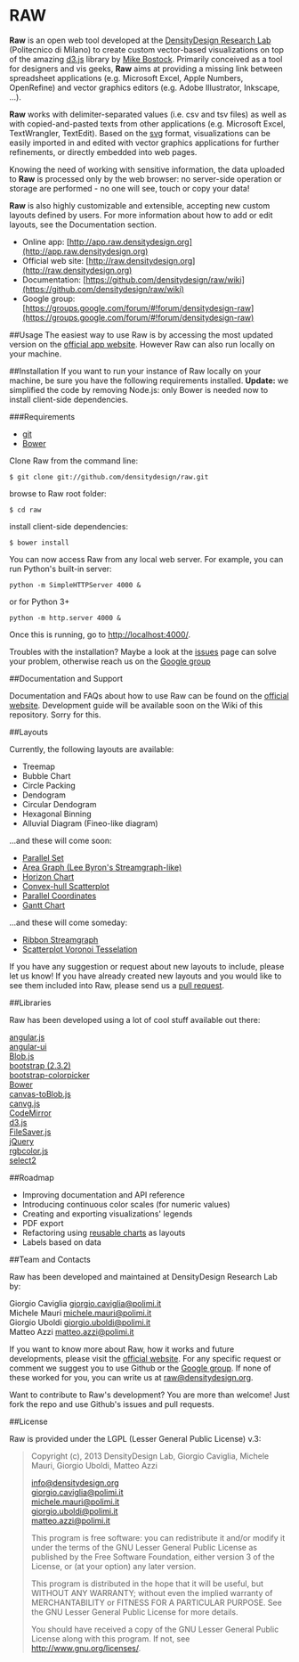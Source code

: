 # RAW

**Raw** is an open web tool developed at the [DensityDesign Research Lab](http://www.densitydesign.org) (Politecnico di Milano) to create custom vector-based visualizations on top of the amazing [d3.js](https://github.com/mbostock/d3) library by [Mike Bostock](http://bost.ocks.org/mike/).
Primarily conceived as a tool for designers and vis geeks, **Raw** aims at providing a missing link  between spreadsheet applications (e.g. Microsoft Excel, Apple Numbers, OpenRefine) and vector graphics editors (e.g. Adobe Illustrator, Inkscape, ...).

**Raw** works with delimiter-separated values (i.e. csv and tsv files) as well as with copied-and-pasted texts from other applications (e.g. Microsoft Excel, TextWrangler, TextEdit). Based on the [svg](http://en.wikipedia.org/wiki/Svg) format, visualizations can be easily imported in and edited with vector graphics applications for further refinements, or directly embedded into web pages.

Knowing the need of working with sensitive information, the data uploaded to **Raw** is processed only by the web browser: no server-side operation or storage are performed - no one will see, touch or copy your data!

**Raw** is also highly customizable and extensible, accepting new custom layouts defined by users. For more information about how to add or edit layouts, see the Documentation section.

- Online app: [http://app.raw.densitydesign.org](http://app.raw.densitydesign.org)
- Official web site: [http://raw.densitydesign.org](http://raw.densitydesign.org)
- Documentation: [https://github.com/densitydesign/raw/wiki](https://github.com/densitydesign/raw/wiki)
- Google group: [https://groups.google.com/forum/#!forum/densitydesign-raw](https://groups.google.com/forum/#!forum/densitydesign-raw)


##Usage
The easiest way to use Raw is by accessing the most updated version on the [official app website](http://app.raw.densitydesign.org). However Raw can also run locally on your machine. 

##Installation
If you want to run your instance of Raw locally on your machine, be sure you have the following requirements installed. **Update:** we simplified the code by removing Node.js: only Bower is needed now to install client-side dependencies.

###Requirements

- [git](http://git-scm.com/book/en/Getting-Started-Installing-Git)
- [Bower](http://bower.io/#installing-bower)


Clone Raw from the command line:

	$ git clone git://github.com/densitydesign/raw.git

browse to Raw root folder:

	$ cd raw

install client-side dependencies:

	$ bower install
	
You can now access Raw from any local web server. For example, you can run Python's built-in server:

	python -m SimpleHTTPServer 4000 &

or for Python 3+

	python -m http.server 4000 &

Once this is running, go to [http://localhost:4000/](http://localhost:4000/).

Troubles with the installation? Maybe a look at the [issues](https://github.com/densitydesign/raw/issues) page can solve your problem, otherwise reach us on the [Google group](https://groups.google.com/forum/#!forum/densitydesign-raw)


##Documentation and Support

Documentation and FAQs about how to use Raw can be found on the [official website](http://raw.densitydesign.org). Development guide will be available soon on the Wiki of this repository. Sorry for this.

##Layouts

Currently, the following layouts are available:

- Treemap
- Bubble Chart
- Circle Packing
- Dendogram
- Circular Dendogram
- Hexagonal Binning
- Alluvial Diagram (Fineo-like diagram)

…and these will come soon:

- [Parallel Set](http://www.jasondavies.com/parallel-sets/)
- [Area Graph (Lee Byron's Streamgraph-like)](http://bl.ocks.org/mbostock/4060954)
- [Horizon Chart](http://bl.ocks.org/mbostock/1483226)
- [Convex-hull Scatterplot](http://bl.ocks.org/mbostock/4341699)
- [Parallel Coordinates](http://mbostock.github.io/d3/talk/20111116/iris-parallel.html)
- [Gantt Chart](http://bl.ocks.org/dk8996/5449641)

…and these will come someday:

- [Ribbon Streamgraph](http://www.flickr.com/photos/densitydesign/6937189744/in/set-72157629041140561)
- [Scatterplot Voronoi Tesselation](http://mbostock.github.io/d3/talk/20111116/airports-all.html)

If you have any suggestion or request about new layouts to include, please let us know! If you have already created new layouts and you would like to see them included into Raw, please send us a [pull request](https://github.com/densitydesign/raw/pulls).

##Libraries

Raw has been developed using a lot of cool stuff available out there:

[angular.js](https://github.com/angular/angular.js)  
[angular-ui](https://github.com/angular-ui)  
[Blob.js](https://github.com/eligrey/Blob.js)  
[bootstrap (2.3.2)](https://github.com/twbs/bootstrap)  
[bootstrap-colorpicker](http://www.eyecon.ro/bootstrap-colorpicker/)  
[Bower](https://github.com/bower/bower)  
[canvas-toBlob.js](https://github.com/eligrey/canvas-toBlob.js)  
[canvg.js](http://code.google.com/p/canvg/)  
[CodeMirror](https://github.com/marijnh/codemirror)  
[d3.js](https://github.com/mbostock/d3)  
[FileSaver.js](https://github.com/eligrey/FileSaver.js)  
[jQuery](https://github.com/jquery/jquery)  
[rgbcolor.js](http://www.phpied.com/rgb-color-parser-in-javascript/)  
[select2](http://ivaynberg.github.io/select2/)

##Roadmap

- Improving documentation and API reference
- Introducing continuous color scales (for numeric values)
- Creating and exporting visualizations' legends
- PDF export
- Refactoring using [reusable charts](http://bost.ocks.org/mike/chart/) as layouts
- Labels based on data


##Team and Contacts

Raw has been developed and maintained at DensityDesign Research Lab by:
 
Giorgio Caviglia <giorgio.caviglia@polimi.it>  
Michele Mauri <michele.mauri@polimi.it>  
Giorgio Uboldi <giorgio.uboldi@polimi.it>  
Matteo Azzi <matteo.azzi@polimi.it>  

If you want to know more about Raw, how it works and future developments, please visit the [official website](http://raw.densitydesign.org). For any specific request or comment we suggest you to use Github or the [Google group](https://groups.google.com/forum/#!forum/densitydesign-raw). If none of these worked for you, you can write us at <raw@densitydesign.org>.

Want to contribute to Raw's development? You are more than welcome! Just fork the repo and use Github's issues and pull requests.


##License

Raw is provided under the LGPL (Lesser General Public License) v.3:

> Copyright (c), 2013 DensityDesign Lab, Giorgio Caviglia, Michele Mauri,
> Giorgio Uboldi, Matteo Azzi
> 
> <info@densitydesign.org>  
> <giorgio.caviglia@polimi.it>  
> <michele.mauri@polimi.it>  
> <giorgio.uboldi@polimi.it>  
> <matteo.azzi@polimi.it>  
> 
> This program is free software: you can redistribute it and/or modify
> it under the terms of the GNU Lesser General Public License as published by
> the Free Software Foundation, either version 3 of the License, or
> (at your option) any later version.
> 
> This program is distributed in the hope that it will be useful,
> but WITHOUT ANY WARRANTY; without even the implied warranty of
> MERCHANTABILITY or FITNESS FOR A PARTICULAR PURPOSE. See the
> GNU Lesser General Public License for more details.
> 
> You should have received a copy of the GNU Lesser General Public License
> along with this program.  If not, see <http://www.gnu.org/licenses/>.
